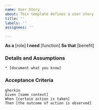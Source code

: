 ```yaml
---
name: User Story
about: This template defines a user story
title: ''
labels: ''
assignees: ''

---
```


**As a** [role]
**I need** [function]
**So that** [benefit]

### Details and Assumptions

    * [document what you know]

### Acceptance Criteria
    gherkin
    Given [some context]
    When [certain action is taken]
    Then [the outcome of action is observed]
